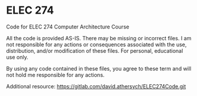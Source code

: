 # ELEC 274
Code for ELEC 274 Computer Architecture Course

All the code is provided AS-IS. There may be missing or incorrect files. I am not responsible for any actions or consequences  associated with the use, distribution, and/or modification of these files. For personal, educational use only.

By using any code contained in these files, you agree to these term and will not hold me responsible for any actions.

Additional resource:
https://gitlab.com/david.athersych/ELEC274Code.git
